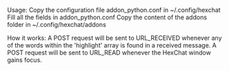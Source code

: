 Usage:
Copy the configuration file addon_python.conf in ~/.config/hexchat
Fill all the fields in addon_python.conf
Copy the content of the addons folder in ~/.config/hexchat/addons

How it works:
A POST request will be sent to URL_RECEIVED whenever any of the words within the 'highlight' array is found in a received message.
A POST request will be sent to URL_READ whenever the HexChat window gains focus.
